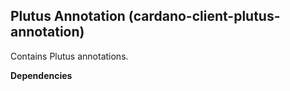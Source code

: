 ## Plutus Annotation (cardano-client-plutus-annotation)

Contains Plutus annotations.

**Dependencies**
